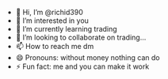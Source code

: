 - 👋 Hi, I’m @richid390
- 👀 I’m interested in you
- 🌱 I’m currently learning trading 
- 💞️ I’m looking to collaborate on trading...
- 📫 How to reach me dm
- 😄 Pronouns: without money nothing can do
- ⚡ Fun fact: me and you can make it work

<!---
rickoo883/rickoo883 is a ✨ special ✨ repository because its `README.md` (this file) appears on your GitHub profile.
You can click the Preview link to take a look at your changes.
--->
